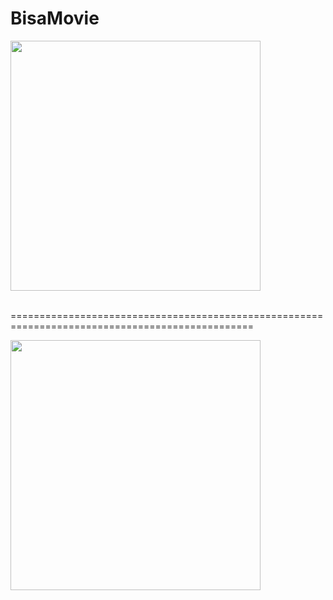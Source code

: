 # BisaMovie

<img src="https://user-images.githubusercontent.com/1490342/75086489-80da3d00-5567-11ea-8d6b-671293c080f5.png" width="400">
<br />
<br />
<p> ================================================================================================ </p>
<img src="https://user-images.githubusercontent.com/1490342/75086491-85065a80-5567-11ea-9984-0cc17565bb99.png" width="400">
<br />

